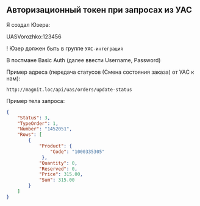 ## Авторизационный токен при запросах из УАС

Я создал Юзера:

UASVorozhko:123456

! Юзер должен быть в группе `УАС-интеграция`

В постмане Basic Auth (далее ввести Username, Password)

Пример адреса (передача статусов (Смена состояния заказа) от УАС к нам):
```
http://magnit.loc/api/uas/orders/update-status
```
Пример тела запроса:
```json
{
    "Status": 3,
    "TypeOrder": 1, 
    "Number": "1452051",
    "Rows": [
        {
            "Product": {
                "Code": "1000335305"
             },
            "Quantity": 0,
	        "Reserved": 0,
            "Price": 315.00,
            "Sum": 315.00
        }
    ]
}
```
